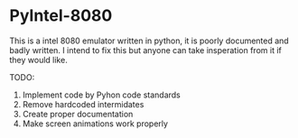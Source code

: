 # PyIntel-8080
This is a intel 8080 emulator written in python, it is poorly documented and badly written. I intend to fix this but anyone can take insperation from it if they would like.

TODO:
1. Implement code by Pyhon code standards
2. Remove hardcoded intermidates
3. Create proper documentation
4. Make screen animations work properly
